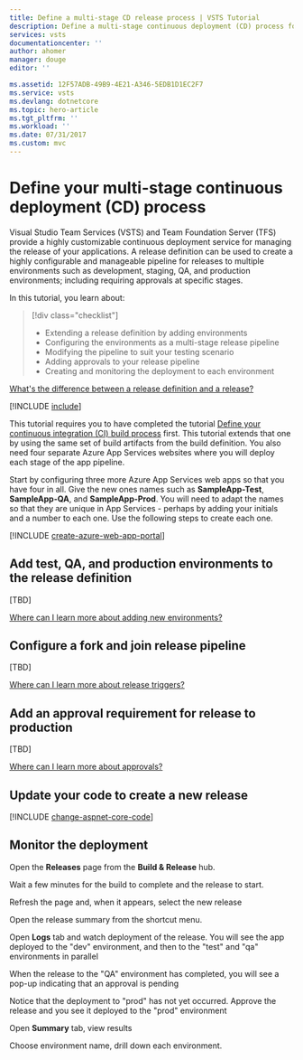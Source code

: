```yaml
---
title: Define a multi-stage CD release process | VSTS Tutorial
description: Define a multi-stage continuous deployment (CD) process for your ASP.NET Core app using Visual Studio Team Services
services: vsts
documentationcenter: ''
author: ahomer
manager: douge
editor: ''

ms.assetid: 12F57ADB-49B9-4E21-A346-5EDB1D1EC2F7
ms.service: vsts
ms.devlang: dotnetcore
ms.topic: hero-article
ms.tgt_pltfrm: ''
ms.workload: ''
ms.date: 07/31/2017
ms.custom: mvc
---
```


# Define your multi-stage continuous deployment (CD) process

Visual Studio Team Services (VSTS) and Team Foundation Server (TFS) provide
a highly customizable continuous deployment service for managing the release
of your applications. A release definition can be used to create a highly
configurable and manageable pipeline for releases to multiple environments
such as development, staging, QA, and production environments; including
requiring approvals at specific stages.

In this tutorial, you learn about:

> [!div class="checklist"]
> * Extending a release definition by adding environments
> * Configuring the environments as a multi-stage release pipeline
> * Modifying the pipeline to suit your testing scenario
> * Adding approvals to your release pipeline
> * Creating and monitoring the deployment to each environment

[What's the difference between a release definition and a release?](../concepts/releases/index.md)

[!INCLUDE [include](_shared/build-prerequisites.md)]

This tutorial requires you to have completed the tutorial 
[Define your continuous integration (CI) build process](define-ci-build-process.md)
first. This tutorial extends that one by using the same set of build artifacts
from the build definition. You also need four separate Azure App Services websites
where you will deploy each stage of the app pipeline.

Start by configuring three more Azure App Services web apps so that you have four in all.
Give the new ones names such as **SampleApp-Test**, **SampleApp-QA**, and **SampleApp-Prod**.
You will need to adapt the names so that they are unique in App Services - perhaps
by adding your initials and a number to each one.
Use the following steps to create each one.

[!INCLUDE [create-azure-web-app-portal](../apps/_shared/create-azure-web-app-portal.md)]

## Add test, QA, and production environments to the release definition

[TBD]

[Where can I learn more about adding new environments?](../actions/work-with-release-definitions.md#add-envir)

## Configure a fork and join release pipeline

[TBD]

[Where can I learn more about release triggers?](../concepts/definitions/release/triggers.md)

## Add an approval requirement for release to production

[TBD]

[Where can I learn more about approvals?](../concepts/definitions/release/environments.md#approvals)

## Update your code to create a new release

[!INCLUDE [change-aspnet-core-code](../apps/_shared/change-aspnet-core-code.md)]

## Monitor the deployment

Open the **Releases** page from the **Build &amp; Release** hub.

Wait a few minutes for the build to complete and the release to start.

Refresh the page and, when it appears, select the new release

Open the release summary from the shortcut menu.

Open **Logs** tab and watch deployment of the release. You will see the app deployed to the "dev" environment, and then to the "test" and "qa" environments in parallel

When the release to the "QA" environment has completed, you will see a pop-up indicating that an approval is pending

Notice that the deployment to "prod" has not yet occurred. Approve the release and you see it deployed to the "prod" environment

Open **Summary** tab, view results

Choose environment name, drill down each environment.
